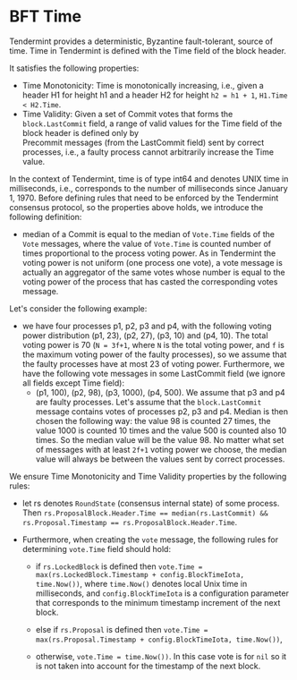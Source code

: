 # BFT Time

Tendermint provides a deterministic, Byzantine fault-tolerant, source of time. 
Time in Tendermint is defined with the Time field of the block header. 

It satisfies the following properties:

- Time Monotonicity: Time is monotonically increasing, i.e., given 
a header H1 for height h1 and a header H2 for height `h2 = h1 + 1`, `H1.Time < H2.Time`. 
- Time Validity: Given a set of Commit votes that forms the `block.LastCommit` field, a range of 
valid values for the Time field of the block header is defined only by  
Precommit messages (from the LastCommit field) sent by correct processes, i.e., 
a faulty process cannot arbitrarily increase the Time value.  

In the context of Tendermint, time is of type int64 and denotes UNIX time in milliseconds, i.e., 
corresponds to the number of milliseconds since January 1, 1970. Before defining rules that need to be enforced by the 
Tendermint consensus protocol, so the properties above holds, we introduce the following definition:

- median of a Commit is equal to the median of `Vote.Time` fields of the `Vote` messages,
where the value of `Vote.Time` is counted number of times proportional to the process voting power. As in Tendermint
the voting power is not uniform (one process one vote), a vote message is actually an aggregator of the same votes whose 
number is equal to the voting power of the process that has casted the corresponding votes message.

Let's consider the following example:
 - we have four processes p1, p2, p3 and p4, with the following voting power distribution (p1, 23), (p2, 27), (p3, 10)
and (p4, 10). The total voting power is 70 (`N = 3f+1`, where `N` is the total voting power, and `f` is the maximum voting 
power of the faulty processes), so we assume that the faulty processes have at most 23 of voting power. 
Furthermore, we have the following vote messages in some LastCommit field (we ignore all fields except Time field): 
      - (p1, 100), (p2, 98), (p3, 1000), (p4, 500). We assume that p3 and p4 are faulty processes. Let's assume that the 
      `block.LastCommit` message contains votes of processes p2, p3 and p4. Median is then chosen the following way: 
      the value 98 is counted 27 times, the value 1000 is counted 10 times and the value 500 is counted also 10 times. 
      So the median value will be the value 98. No matter what set of messages with at least `2f+1` voting power we 
      choose, the median value will always be between the values sent by correct processes.   

We ensure Time Monotonicity and Time Validity properties by the following rules: 
  
- let rs denotes `RoundState` (consensus internal state) of some process. Then 
`rs.ProposalBlock.Header.Time == median(rs.LastCommit) &&
rs.Proposal.Timestamp == rs.ProposalBlock.Header.Time`.

- Furthermore, when creating the `vote` message, the following rules for determining `vote.Time` field should hold: 

    - if `rs.LockedBlock` is defined then
    `vote.Time = max(rs.LockedBlock.Timestamp + config.BlockTimeIota, time.Now())`, where `time.Now()` 
        denotes local Unix time in milliseconds, and `config.BlockTimeIota` is a configuration parameter that corresponds
        to the minimum timestamp increment of the next block.
        
    - else if `rs.Proposal` is defined then 
    `vote.Time = max(rs.Proposal.Timestamp + config.BlockTimeIota, time.Now())`,
    
    - otherwise, `vote.Time = time.Now())`. In this case vote is for `nil` so it is not taken into account for 
    the timestamp of the next block. 


